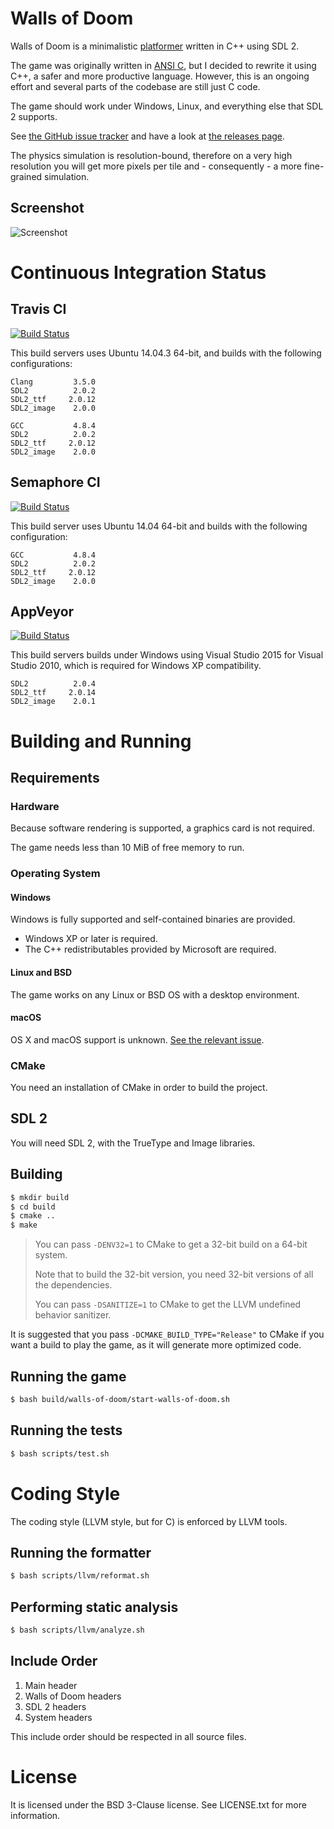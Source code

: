 # Walls of Doom

Walls of Doom is a minimalistic [platformer](https://en.wikipedia.org/wiki/Platform_game) written in C++ using SDL 2.

The game was originally written in [ANSI C](https://en.wikipedia.org/wiki/ANSI_C), but I decided to rewrite it using C++, a safer and more productive language. However, this is an ongoing effort and several parts of the codebase are still just C code.

The game should work under Windows, Linux, and everything else that SDL 2 supports.

See [the GitHub issue tracker](https://github.com/walls-of-doom/walls-of-doom/issues) and have a look at [the releases page](https://github.com/walls-of-doom/walls-of-doom/releases).

The physics simulation is resolution-bound, therefore on a very high resolution you will get more pixels per tile and - consequently - a more fine-grained simulation.

## Screenshot

![Screenshot](https://raw.githubusercontent.com/walls-of-doom/walls-of-doom/master/screenshots/screenshot.png)

# Continuous Integration Status

## Travis CI

[![Build Status](https://travis-ci.org/walls-of-doom/walls-of-doom.svg?branch=master)](https://travis-ci.org/walls-of-doom/walls-of-doom)

This build servers uses Ubuntu 14.04.3 64-bit, and builds with the following configurations:

```
Clang         3.5.0
SDL2          2.0.2
SDL2_ttf     2.0.12
SDL2_image    2.0.0
```

```
GCC           4.8.4
SDL2          2.0.2
SDL2_ttf     2.0.12
SDL2_image    2.0.0
```

## Semaphore CI

[![Build Status](https://semaphoreci.com/api/v1/walls-of-doom/walls-of-doom/branches/master/shields_badge.svg)](https://semaphoreci.com/walls-of-doom/walls-of-doom)

This build server uses Ubuntu 14.04 64-bit and builds with the following configuration:

```
GCC           4.8.4
SDL2          2.0.2
SDL2_ttf     2.0.12
SDL2_image    2.0.0
```

## AppVeyor

[![Build Status](https://ci.appveyor.com/api/projects/status/1gparjoqw7upxhod/branch/master?svg=true)](https://ci.appveyor.com/project/walls-of-doom/walls-of-doom/branch/master)

This build servers builds under Windows using Visual Studio 2015 for Visual Studio 2010, which is required for Windows XP compatibility.

```
SDL2          2.0.4
SDL2_ttf     2.0.14
SDL2_image    2.0.1
```

# Building and Running

## Requirements

### Hardware

Because software rendering is supported, a graphics card is not required.

The game needs less than 10 MiB of free memory to run.

### Operating System

#### Windows

Windows is fully supported and self-contained binaries are provided.

+ Windows XP or later is required.
+ The C++ redistributables provided by Microsoft are required.

#### Linux and BSD

The game works on any Linux or BSD OS with a desktop environment.

#### macOS

OS X and macOS support is unknown. [See the relevant issue](https://github.com/walls-of-doom/walls-of-doom/issues/39).

### CMake

You need an installation of CMake in order to build the project.

## SDL 2

You will need SDL 2, with the TrueType and Image libraries.

## Building

```bash
$ mkdir build
$ cd build
$ cmake ..
$ make
```

> You can pass `-DENV32=1` to CMake to get a 32-bit build on a 64-bit system.
>
> Note that to build the 32-bit version, you need 32-bit versions of all the dependencies.
>
> You can pass `-DSANITIZE=1` to CMake to get the LLVM undefined behavior sanitizer.

It is suggested that you pass `-DCMAKE_BUILD_TYPE="Release"` to CMake if you want a build to play the game, as it will generate more optimized code.

## Running the game

```bash
$ bash build/walls-of-doom/start-walls-of-doom.sh
```

## Running the tests

```bash
$ bash scripts/test.sh
```

# Coding Style

The coding style (LLVM style, but for C) is enforced by LLVM tools.

## Running the formatter

```bash
$ bash scripts/llvm/reformat.sh
```

## Performing static analysis

```bash
$ bash scripts/llvm/analyze.sh
```

## Include Order

1. Main header
2. Walls of Doom headers
3. SDL 2 headers
4. System headers

This include order should be respected in all source files.

# License

It is licensed under the BSD 3-Clause license. See LICENSE.txt for more information.
